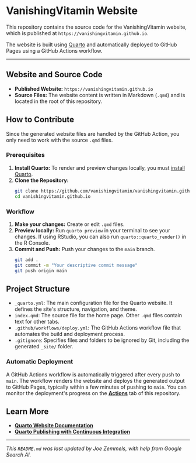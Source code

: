 # VanishingVitamin Website

This repository contains the source code for the VanishingVitamin website, which is published at `https://vanishingvitamin.github.io`.

The website is built using [Quarto](https://quarto.org) and automatically deployed to GitHub Pages using a GitHub Actions workflow.

---

## Website and Source Code
*   **Published Website:** `https://vanishingvitamin.github.io`
*   **Source Files:** The website content is written in Markdown (`.qmd`) and is located in the root of this repository.

## How to Contribute
Since the generated website files are handled by the GitHub Action, you only need to work with the source `.qmd` files.

### Prerequisites
1.  **Install Quarto:** To render and preview changes locally, you must [install Quarto](https://quarto.org/docs/get-started/).
2.  **Clone the Repository:**
    ```sh
    git clone https://github.com/vanishingvitamin/vanishingvitamin.github.io.git
    cd vanishingvitamin.github.io
    ```

### Workflow
1.  **Make your changes:** Create or edit `.qmd` files.
2.  **Preview locally:** Run `quarto preview` in your terminal to see your changes. If using RStudio, you can also run `quarto::quarto_render()` in the R Console.
3.  **Commit and Push:** Push your changes to the `main` branch.
    ```sh
    git add .
    git commit -m "Your descriptive commit message"
    git push origin main
    ```

## Project Structure
*   `_quarto.yml`: The main configuration file for the Quarto website. It defines the site's structure, navigation, and theme.
*   `index.qmd`: The source file for the home page. Other `.qmd` files contain text for other tabs.
*   `.github/workflows/deploy.yml`: The GitHub Actions workflow file that automates the build and deployment process.
*   `.gitignore`: Specifies files and folders to be ignored by Git, including the generated `_site/` folder.

### Automatic Deployment
A GitHub Actions workflow is automatically triggered after every push to `main`. 
The workflow renders the website and deploys the generated output to GitHub Pages, typically within a few minutes of pushing to `main`.
You can monitor the deployment's progress on the [**Actions**](https://github.com/VanishingVitamin/vanishingvitamin.github.io/actions) tab of this repository.

## Learn More
*   [**Quarto Website Documentation**](https://quarto.org/docs/websites/)
*   [**Quarto Publishing with Continuous Integration**](https://quarto.org/docs/publishing/ci.html)

---
*This `README.md` was last updated by Joe Zemmels, with help from Google Search AI.*
